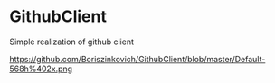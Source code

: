 # GithubClient

Simple realization of github client

https://github.com/Boriszinkovich/GithubClient/blob/master/Default-568h%402x.png
